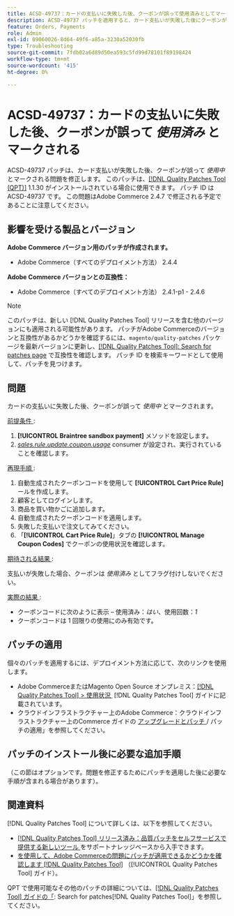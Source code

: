 ```yaml
---
title: ACSD-49737：カードの支払いに失敗した後、クーポンが誤って使用済みとしてマークされる
description: ACSD-49737 パッチを適用すると、カード支払いが失敗した後にクーポンが誤って使用済みとしてマークされるAdobe Commerceの問題を修正できます。
feature: Orders, Payments
role: Admin
exl-id: 09060026-8d64-49f6-a85a-3230a52030fb
type: Troubleshooting
source-git-commit: 7fdb02a6d89d50ea593c5fd99d78101f89198424
workflow-type: tm+mt
source-wordcount: '415'
ht-degree: 0%

---
```


# ACSD-49737：カードの支払いに失敗した後、クーポンが誤って *使用済み* とマークされる

ACSD-49737 パッチは、カード支払いが失敗した後、クーポンが誤って *使用中* とマークされる問題を修正します。 このパッチは、[[!DNL Quality Patches Tool (QPT)]](https://experienceleague.adobe.com/ja/docs/commerce-operations/tools/quality-patches-tool/quality-patches-tool-to-self-serve-quality-patches) 1.1.30 がインストールされている場合に使用できます。 パッチ ID は ACSD-49737 です。 この問題はAdobe Commerce 2.4.7 で修正される予定であることに注意してください。

## 影響を受ける製品とバージョン

**Adobe Commerce バージョン用のパッチが作成されます。**

* Adobe Commerce（すべてのデプロイメント方法） 2.4.4

**Adobe Commerce バージョンとの互換性：**

* Adobe Commerce（すべてのデプロイメント方法） 2.4.1-p1 - 2.4.6

>[!NOTE]
>
>このパッチは、新しい [!DNL Quality Patches Tool] リリースを含む他のバージョンにも適用される可能性があります。 パッチがAdobe Commerceのバージョンと互換性があるかどうかを確認するには、`magento/quality-patches` パッケージを最新バージョンに更新し、[[!DNL Quality Patches Tool]: Search for patches page](https://experienceleague.adobe.com/tools/commerce-quality-patches/index.html?lang=ja) で互換性を確認します。 パッチ ID を検索キーワードとして使用して、パッチを見つけます。

## 問題

カードの支払いに失敗した後、クーポンが誤って *使用中* とマークされます。

<u> 前提条件 </u>:

1. **[!UICONTROL Braintree sandbox payment]** メソッドを設定します。
1. [*sales.rule.update.coupon.usage*](https://experienceleague.adobe.com/docs/commerce-operations/configuration-guide/message-queues/consumers.html?lang=ja) consumer が設定され、実行されていることを確認します。

<u> 再現手順 </u>:

1. 自動生成されたクーポンコードを使用して **[!UICONTROL Cart Price Rule]** ールを作成します。
1. 顧客としてログインします。
1. 商品を買い物かごに追加します。
1. 自動生成されたクーポンコードを適用します。
1. 失敗した支払いで注文してみてください。
1. 「**[!UICONTROL Cart Price Rule]**」タブの **[!UICONTROL Manage Coupon Codes]** でクーポンの使用状況を確認します。

<u> 期待される結果 </u>:

支払いが失敗した場合、クーポンは *使用済み* としてフラグ付けしないでください。

<u> 実際の結果 </u>:

* クーポンコードに次のように表示 – 使用済み：*はい*、使用回数：*1*
* クーポンコードは 1 回限りの使用にのみ有効です。

## パッチの適用

個々のパッチを適用するには、デプロイメント方法に応じて、次のリンクを使用します。

* Adobe CommerceまたはMagento Open Source オンプレミス：[[!DNL Quality Patches Tool] > 使用状況 &#x200B;](/help/tools/quality-patches-tool/usage.md) [!DNL Quality Patches Tool] ガイドに記載されています。
* クラウドインフラストラクチャー上のAdobe Commerce：クラウドインフラストラクチャー上のCommerce ガイドの [&#x200B; アップグレードとパッチ &#x200B;](https://experienceleague.adobe.com/docs/commerce-cloud-service/user-guide/develop/upgrade/apply-patches.html?lang=ja)/ パッチの適用」を参照してください。

## パッチのインストール後に必要な追加手順

（この節はオプションです。問題を修正するためにパッチを適用した後に必要な手順が含まれる場合があります）。 

## 関連資料

[!DNL Quality Patches Tool] について詳しくは、以下を参照してください。

* [[!DNL Quality Patches Tool]  リリース済み：品質パッチをセルフサービスで提供する新しいツール &#x200B;](https://experienceleague.adobe.com/ja/docs/commerce-operations/tools/quality-patches-tool/quality-patches-tool-to-self-serve-quality-patches) をサポートナレッジベースから入手できます。
* [&#x200B; を使用して、Adobe Commerceの問題にパッチが適用できるかどうかを確認します  [!DNL Quality Patches Tool]](/help/tools/quality-patches-tool/patches-available-in-qpt/check-patch-for-magento-issue-with-magento-quality-patches.md) （[!UICONTROL Quality Patches Tool] ガイド）。


QPT で使用可能なその他のパッチの詳細については、[[!DNL Quality Patches Tool] ガイドの「](https://experienceleague.adobe.com/tools/commerce-quality-patches/index.html?lang=ja): Search for patches[!DNL Quality Patches Tool]」を参照してください。

